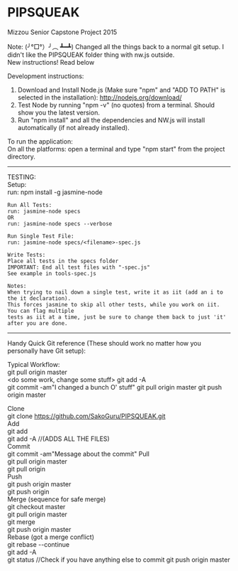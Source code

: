 # PIPSQUEAK  
Mizzou Senior Capstone Project 2015  
  
Note:  	(╯°□°）╯︵ ┻━┻)  Changed all the things back to a normal git setup.  I didn't like the PIPSQUEAK folder thing with nw.js outside.  
		New instructions! Read below  
  
Development instructions:  
1. Download and Install Node.js (Make sure "npm" and "ADD TO PATH" is selected in the installation): http://nodejs.org/download/  
2. Test Node by running "npm -v" (no quotes) from a terminal.  Should show you the latest version.  
3. Run "npm install" and all the dependencies and NW.js will install automatically (if not already installed). 
  
To run the application:  
On all the platforms: open a terminal and type "npm start" from the project directory.  
  
-----------------------   
TESTING:  
	Setup:  
	run: npm install -g jasmine-node
	  
	Run All Tests:  
	run: jasmine-node specs
	OR  
	run: jasmine-node specs --verbose  
	  
	Run Single Test File:  
	run: jasmine-node specs/<filename>-spec.js
	  
	Write Tests:  
	Place all tests in the specs folder  
	IMPORTANT: End all test files with "-spec.js"  
	See example in tools-spec.js  
	  
	Notes:  
	When trying to nail down a single test, write it as iit (add an i to the it declaration).  
	This forces jasmine to skip all other tests, while you work on iit.  You can flag multiple  
	tests as iit at a time, just be sure to change them back to just 'it' after you are done.  
  
-----------------------   
Handy Quick Git reference (These should work no matter how you personally have Git setup):  

Typical Workflow:  
	git pull origin master  
	<do some work, change some stuff>
	git add -A  
	git commit -am"I changed a bunch O' stuff"
	git pull origin master
	git push origin master  

Clone  
	git clone https://github.com/SakoGuru/PIPSQUEAK.git  
Add  
	git add <filename>  
	git add -A  			//(ADDS ALL THE FILES)  
Commit  
	git commit -am"Message about the commit"
Pull  
	git pull origin master  
	git pull origin <branch name>  
Push  
	git push origin master  
	git push origin <branch name>  
Merge (sequence for safe merge)  
	git checkout master  
	git pull origin master  
	git merge <branch to be merged>  
	git push origin master  
Rebase (got a merge conflict)  
	<fix the files in conflict>
	git rebase --continue  
	git add -A  
	git status  			//Check if you have anything else to commit
	git push origin master  
